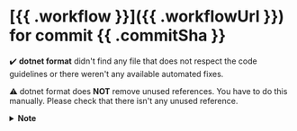 # [{{ .workflow }}]({{ .workflowUrl }}) for commit {{ .commitSha }}

:heavy_check_mark: **dotnet format** didn't find any file that does not respect the code guidelines or there weren't any available automated fixes.

:warning: dotnet format does **NOT** remove unused references. You have to do this manually. Please check that there isn't any unused reference.

<details>
<summary><strong>Note</strong></summary>
</br>

Sometimes the fix provided by the analyzers produces unnecessary comments when formatting files.

This should only happen if the project supports multiple target frameworks and the fix doesn't produce the same output for all. However, it seems that sometimes the `Unmerged change from project ...` comment shows up even though the fix produced the same output.

If this happens, just delete the comments added. Otherwise, consider incorporating the commented out code using [preprocessor directives to control conditional compilation](https://docs.microsoft.com/en-us/dotnet/csharp/language-reference/preprocessor-directives#conditional-compilation).
Example:

``````csharp
#if NET5_0
    ...
#elif NETCOREAPP3_1
    ...
#endif
``````

</details>
